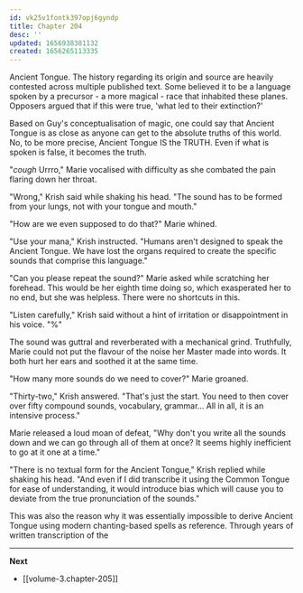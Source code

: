 ```yaml
---
id: vk25v1fontk397opj6gyndp
title: Chapter 204
desc: ''
updated: 1656938381132
created: 1656265113335
---
```


Ancient Tongue. The history regarding its origin and source are heavily contested across multiple published text. Some believed it to be a language spoken by a precursor - a more magical - race that inhabited these planes. Opposers argued that if this were true, 'what led to their extinction?'

Based on Guy's conceptualisation of magic, one could say that Ancient Tongue is as close as anyone can get to the absolute truths of this world. No, to be more precise, Ancient Tongue IS the TRUTH. Even if what is spoken is false, it becomes the truth.

"*cough* Urrro," Marie vocalised with difficulty as she combated the pain flaring down her throat.

"Wrong," Krish said while shaking his head. "The sound has to be formed from your lungs, not with your tongue and mouth."

"How are we even supposed to do that?" Marie whined.

"Use your mana," Krish instructed. "Humans aren't designed to speak the Ancient Tongue. We have lost the organs required to create the specific sounds that comprise this language."

"Can you please repeat the sound?" Marie asked while scratching her forehead. This would be her eighth time doing so, which exasperated her to no end, but she was helpless. There were no shortcuts in this.

"Listen carefully," Krish said without a hint of irritation or disappointment in his voice. "%"

The sound was guttral and reverberated with a mechanical grind. Truthfully, Marie could not put the flavour of the noise her Master made into words. It both hurt her ears and soothed it at the same time.

"How many more sounds do we need to cover?" Marie groaned.

"Thirty-two," Krish answered. "That's just the start. You need to then cover over fifty compound sounds, vocabulary, grammar... All in all, it is an intensive process."

Marie released a loud moan of defeat, "Why don't you write all the sounds down and we can go through all of them at once? It seems highly inefficient to go at it one at a time."

"There is no textual form for the Ancient Tongue," Krish replied while shaking his head. "And even if I did transcribe it using the Common Tongue for ease of understanding, it would introduce bias which will cause you to deviate from the true pronunciation of the sounds."

This was also the reason why it was essentially impossible to derive Ancient Tongue using modern chanting-based spells as reference. Through years of written transcription of the 


____

**Next**
* [[volume-3.chapter-205]]